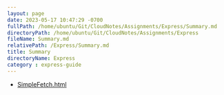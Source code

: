 ```yaml
---
layout: page
date: 2023-05-17 10:47:29 -0700
fullPath: /home/ubuntu/Git/CloudNotes/Assignments/Express/Summary.md
directoryPath: /home/ubuntu/Git/CloudNotes/Assignments/Express
fileName: Summary.md
relativePath: /Express/Summary.md
title: Summary
directoryName: Express
category : express-guide
---
```


* [SimpleFetch.html](SimpleFetch.html)